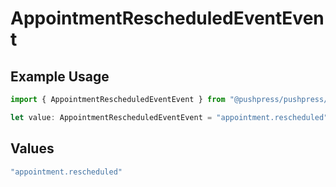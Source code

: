 # AppointmentRescheduledEventEvent

## Example Usage

```typescript
import { AppointmentRescheduledEventEvent } from "@pushpress/pushpress/models/webhooks";

let value: AppointmentRescheduledEventEvent = "appointment.rescheduled";
```

## Values

```typescript
"appointment.rescheduled"
```